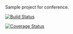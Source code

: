 Sample project for conference. 

[![Build Status](https://travis-ci.org/mariopce/ci-delivery.svg?branch=master)](https://travis-ci.org/mariopce/ci-delivery)

[![Coverage Status](https://coveralls.io/repos/github/mariopce/ci-delivery/badge.svg?branch=master)](https://coveralls.io/github/mariopce/ci-delivery?branch=master)
